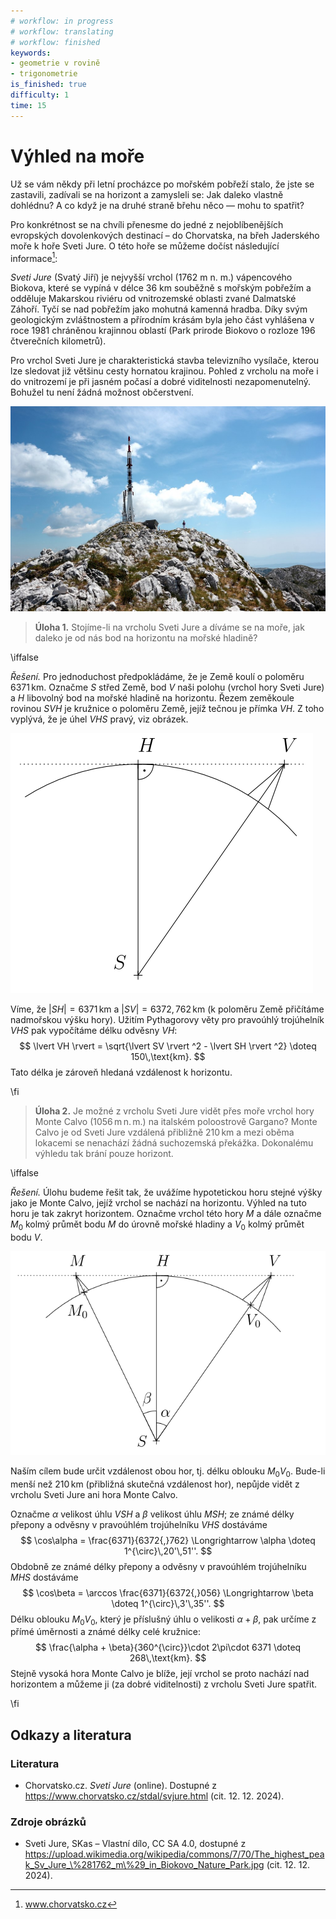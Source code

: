 ```yaml
---
# workflow: in progress
# workflow: translating
# workflow: finished
keywords:
- geometrie v rovině
- trigonometrie
is_finished: true
difficulty: 1
time: 15
---
```


# Výhled na moře

Už se vám někdy při letní procházce po mořském pobřeží 
stalo, že jste se zastavili, zadívali se na horizont a 
zamysleli se: Jak daleko vlastně dohlédnu? A co když je 
na druhé straně břehu něco — mohu to spatřit?

Pro konkrétnost se na chvíli přenesme do jedné z 
nejoblíbenějších evropských dovolenkových destinací – do 
Chorvatska, na břeh Jaderského moře k hoře Sveti Jure. O 
této hoře se můžeme dočíst následující informace[^1]: 

[^1]: www.chorvatsko.cz

*Sveti Jure* (Svatý Jiří) je nejvyšší vrchol (1762 m n. m.) 
vápencového Biokova, které se vypíná v délce 36 km 
souběžně s mořským pobřežím a odděluje Makarskou riviéru 
od vnitrozemské oblasti zvané Dalmatské Záhoří. Tyčí se 
nad pobřežím jako mohutná kamenná hradba. Díky svým 
geologickým zvláštnostem a přírodním krásám byla jeho 
část vyhlášena v roce 1981 chráněnou krajinnou oblastí 
(Park prirode Biokovo o rozloze 196 čtverečních kilometrů).

Pro vrchol Sveti Jure je charakteristická stavba 
televizního vysílače, kterou lze sledovat již většinu 
cesty hornatou krajinou. Pohled z vrcholu na moře i do 
vnitrozemí je při jasném počasí a dobré viditelnosti 
nezapomenutelný. Bohužel tu není žádná možnost 
občerstvení.

![Vrchol Sveti Jure.](sveti_jure.jpg)

> **Úloha 1.** Stojíme-li na vrcholu Sveti Jure a díváme se na moře, jak daleko je od nás bod na horizontu na mořské hladině?

\iffalse

*Řešení.* Pro jednoduchost předpokládáme, že je Země 
koulí o poloměru $6371\,\text{km}$. Označme $S$ střed 
Země, bod $V$ naši polohu (vrchol hory Sveti Jure) a $H$ 
libovolný bod na mořské hladině na horizontu. Řezem 
zeměkoule rovinou $SVH$ je kružnice o poloměru Země, 
jejíž tečnou je přímka $VH$. Z toho vyplývá, že je úhel 
$VHS$ pravý, viz obrázek.

![Řešení úlohy 1](math4you_00042_01.svg)

Víme, že $\lvert SH \rvert = 6371\,\text{km}$ a 
$\lvert SV \rvert  = 6372{,}762\,\text{km}$ (k poloměru 
Země přičítáme nadmořskou výšku hory). 
Užitím Pythagorovy věty pro pravoúhlý trojúhelník $VHS$ 
pak vypočítáme délku odvěsny $VH$: 
$$
\lvert VH \rvert = \sqrt{\lvert SV \rvert ^2 - \lvert SH \rvert ^2} \doteq 150\,\text{km}.
$$
Tato délka je zároveň hledaná vzdálenost k horizontu.

\fi

>**Úloha 2.** Je možné z vrcholu Sveti Jure vidět přes 
moře vrchol hory Monte Calvo ($1056\,\mathrm{m}\,\mathrm{n}.\,\mathrm{m}.$) na 
italském poloostrově Gargano? Monte Calvo je od Sveti 
Jure vzdálená přibližně $210\,\mathrm{km}$ a mezi oběma lokacemi se 
nenachází žádná suchozemská překážka. Dokonalému výhledu 
tak brání pouze horizont.

\iffalse

*Řešení.* Úlohu budeme řešit tak, že uvážíme hypotetickou 
horu stejné výšky jako je Monte Calvo, jejíž vrchol se 
nachází na horizontu. Výhled na tuto horu je tak zakryt 
horizontem. Označme vrchol této hory $M$ a dále označme 
$M_0$ kolmý průmět bodu $M$ do úrovně mořské hladiny a 
$V_0$ kolmý průmět bodu $V$.

![Řešení úlohy 2](math4you_00042_02.svg)

Naším cílem bude určit vzdálenost obou hor, tj. délku 
oblouku $M_0V_0$. Bude-li menší než $210\,\text{km}$ 
(přibližná skutečná vzdálenost hor), nepůjde vidět z 
vrcholu Sveti Jure ani hora Monte Calvo.

Označme $\alpha$ velikost úhlu $VSH$ a $\beta$ velikost 
úhlu $MSH$; ze známé délky přepony a odvěsny v pravoúhlém 
trojúhelníku $VHS$ dostáváme
$$
\cos\alpha = \frac{6371}{6372{,}762} \Longrightarrow \alpha \doteq 1^{\circ}\,20'\,51''.
$$
Obdobně ze známé délky přepony a odvěsny v pravoúhlém 
trojúhelníku $MHS$ dostáváme
$$
\cos\beta = \arccos \frac{6371}{6372{,}056} \Longrightarrow \beta \doteq 1^{\circ}\,3'\,35''.
$$
Délku oblouku $M_0V_0$, který je příslušný úhlu o 
velikosti $\alpha + \beta$, pak určíme z přímé úměrnosti 
a známé délky celé kružnice:
$$
\frac{\alpha + \beta}{360^{\circ}}\cdot 2\pi\cdot 6371 \doteq 268\,\text{km}.
$$
Stejně vysoká hora Monte Calvo je blíže, její vrchol se 
proto nachází nad horizontem a můžeme ji (za dobré 
viditelnosti) z vrcholu Sveti Jure spatřit.

\fi

## Odkazy a literatura

### Literatura

* Chorvatsko.cz. *Sveti Jure* (online). Dostupné z https://www.chorvatsko.cz/stdal/svjure.html (cit. 12. 12. 2024).

### Zdroje obrázků

* Sveti Jure, SKas – Vlastní dílo, CC SA 4.0, dostupné z https://upload.wikimedia.org/wikipedia/commons/7/70/The_highest_peak_Sv_Jure_\%281762_m\%29_in_Biokovo_Nature_Park.jpg (cit. 12. 12. 2024).
